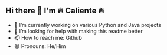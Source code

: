 ## Hi there 👋 I'm 🔥 Caliente 🔥

- 🔭 I’m currently working on various Python and Java projects
- 🤔 I’m looking for help with making this readme better 
- 📫 How to reach me: Github
- 😄 Pronouns: He/Him



